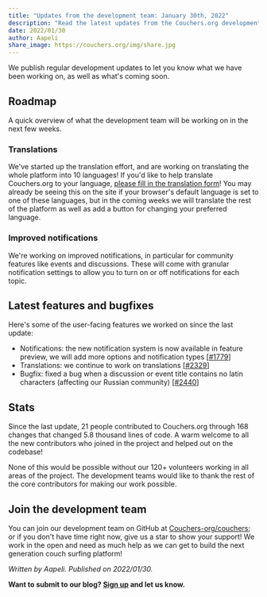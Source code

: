 ```yaml
---
title: "Updates from the development team: January 30th, 2022"
description: "Read the latest updates from the Couchers.org development team."
date: 2022/01/30
author: Aapeli
share_image: https://couchers.org/img/share.jpg
---
```


We publish regular development updates to let you know what we have been working on, as well as what's coming soon.

## Roadmap

A quick overview of what the development team will be working on in the next few weeks.

### Translations

We've started up the translation effort, and are working on translating the whole platform into 10 languages! If you'd like to help translate Couchers.org to your language, [please fill in the translation form](https://couchers.org/translation-form)! You may already be seeing this on the site if your browser's default language is set to one of these languages, but in the coming weeks we will translate the rest of the platform as well as add a button for changing your preferred language.

### Improved notifications

We're working on improved notifications, in particular for community features like events and discussions. These will come with granular notification settings to allow you to turn on or off notifications for each topic.

## Latest features and bugfixes

Here's some of the user-facing features we worked on since the last update:

* Notifications: the new notification system is now available in feature preview, we will add more options and notification types [[#1779](https://github.com/Couchers-org/couchers/pull/1779)]
* Translations: we continue to work on translations [[#2329](https://github.com/Couchers-org/couchers/pull/2329)]
* Bugfix: fixed a bug when a discussion or event title contains no latin characters (affecting our Russian community) [[#2440](https://github.com/Couchers-org/couchers/pull/2440)]

## Stats

Since the last update, 21 people contributed to Couchers.org through 168 changes that changed 5.8 thousand lines of code. A warm welcome to all the new contributors who joined in the project and helped out on the codebase!

None of this would be possible without our 120+ volunteers working in all areas of the project. The development teams would like to thank the rest of the core contributors for making our work possible.

## Join the development team

You can join our development team on GitHub at [Couchers-org/couchers](https://github.com/couchers-org/couchers); or if you don't have time right now, give us a star to show your support! We work in the open and need as much help as we can get to build the next generation couch surfing platform!

*Written by Aapeli. Published on 2022/01/30.*

**Want to submit to our blog? [Sign up](/volunteer) and let us know.**